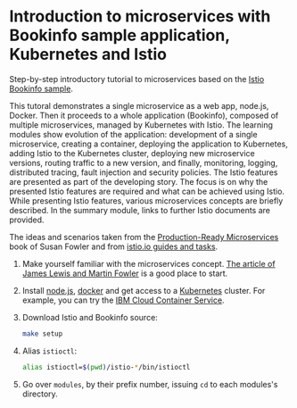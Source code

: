 # Introduction to microservices with Bookinfo sample application, Kubernetes and Istio
Step-by-step introductory tutorial to microservices based on the [Istio Bookinfo sample](https://istio.io/docs/guides/bookinfo.html).


This tutoral demonstrates a single microservice as a web app, node.js, Docker. Then it proceeds to a whole application (Bookinfo), composed of multiple microservices, managed by Kubernetes with Istio. The learning modules show evolution of the application: development of a single microservice, creating a container, deploying the application to Kubernetes, adding Istio to the Kubernetes cluster, deploying new microservice versions, routing traffic to a new version, and finally, monitoring, logging, distributed tracing, fault injection and security policies. The Istio features are presented as part of the developing story. The focus is on why the presented Istio features are required and what can be achieved using Istio. While presenting Istio features, various microservices concepts are briefly described. In the summary module, links to further Istio documents are provided.

The ideas and scenarios taken from the [Production-Ready Microservices](http://shop.oreilly.com/product/0636920053675.do) book of Susan Fowler and from [istio.io guides and tasks](https://istio.io).

1. Make yourself familiar with the microservices concept. [The article of James Lewis and Martin Fowler](https://martinfowler.com/articles/microservices.html) is a good place to start.

1. Install [node.js](https://nodejs.org/en/download/), [docker](https://docs.docker.com/install/) and get access to a [Kubernetes](https://kubernetes.io) cluster. For example, you can try the [IBM Cloud Container Service](https://console.bluemix.net/docs/containers/container_index.html#container_index).

1. Download Istio and Bookinfo source:
   ```bash
   make setup
   ```
1. Alias `istioctl`:
   ```bash
   alias istioctl=$(pwd)/istio-*/bin/istioctl
   ```
2. Go over `modules`, by their prefix number, issuing `cd` to each modules's directory.
